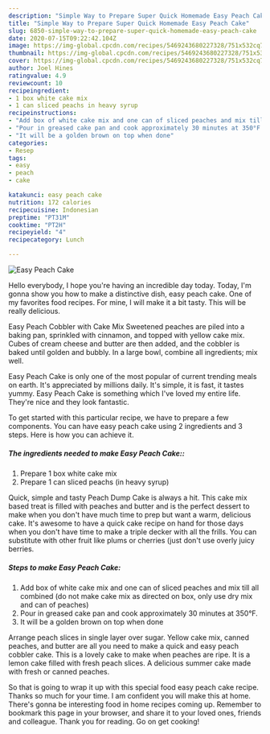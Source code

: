 ```yaml
---
description: "Simple Way to Prepare Super Quick Homemade Easy Peach Cake"
title: "Simple Way to Prepare Super Quick Homemade Easy Peach Cake"
slug: 6850-simple-way-to-prepare-super-quick-homemade-easy-peach-cake
date: 2020-07-15T09:22:42.104Z
image: https://img-global.cpcdn.com/recipes/5469243680227328/751x532cq70/easy-peach-cake-recipe-main-photo.jpg
thumbnail: https://img-global.cpcdn.com/recipes/5469243680227328/751x532cq70/easy-peach-cake-recipe-main-photo.jpg
cover: https://img-global.cpcdn.com/recipes/5469243680227328/751x532cq70/easy-peach-cake-recipe-main-photo.jpg
author: Joel Hines
ratingvalue: 4.9
reviewcount: 10
recipeingredient:
- 1 box white cake mix
- 1 can sliced peachs in heavy syrup
recipeinstructions:
- "Add box of white cake mix and one can of sliced peaches and mix till all combined (do not make cake mix as directed on box, only use dry mix and can of peaches)"
- "Pour in greased cake pan and cook approximately 30 minutes at 350°F."
- "It will be a golden brown on top when done"
categories:
- Resep
tags:
- easy
- peach
- cake

katakunci: easy peach cake
nutrition: 172 calories
recipecuisine: Indonesian
preptime: "PT31M"
cooktime: "PT2H"
recipeyield: "4"
recipecategory: Lunch

---
```



![Easy Peach Cake](https://img-global.cpcdn.com/recipes/5469243680227328/751x532cq70/easy-peach-cake-recipe-main-photo.jpg)

Hello everybody, I hope you're having an incredible day today. Today, I'm gonna show you how to make a distinctive dish, easy peach cake. One of my favorites food recipes. For mine, I will make it a bit tasty. This will be really delicious.

Easy Peach Cobbler with Cake Mix Sweetened peaches are piled into a baking pan, sprinkled with cinnamon, and topped with yellow cake mix. Cubes of cream cheese and butter are then added, and the cobbler is baked until golden and bubbly. In a large bowl, combine all ingredients; mix well.

Easy Peach Cake is only one of the most popular of current trending meals on earth. It's appreciated by millions daily. It's simple, it is fast, it tastes yummy. Easy Peach Cake is something which I've loved my entire life. They're nice and they look fantastic.


To get started with this particular recipe, we have to prepare a few components. You can have easy peach cake using 2 ingredients and 3 steps. Here is how you can achieve it.

##### The ingredients needed to make Easy Peach Cake::

1. Prepare 1 box white cake mix
1. Prepare 1 can sliced peachs (in heavy syrup)


Quick, simple and tasty Peach Dump Cake is always a hit. This cake mix based treat is filled with peaches and butter and is the perfect dessert to make when you don&#39;t have much time to prep but want a warm, delicious cake. It&#39;s awesome to have a quick cake recipe on hand for those days when you don&#39;t have time to make a triple decker with all the frills. You can substitute with other fruit like plums or cherries (just don&#39;t use overly juicy berries. 

##### Steps to make Easy Peach Cake:

1. Add box of white cake mix and one can of sliced peaches and mix till all combined (do not make cake mix as directed on box, only use dry mix and can of peaches)
1. Pour in greased cake pan and cook approximately 30 minutes at 350°F.
1. It will be a golden brown on top when done


Arrange peach slices in single layer over sugar. Yellow cake mix, canned peaches, and butter are all you need to make a quick and easy peach cobbler cake. This is a lovely cake to make when peaches are ripe. It is a lemon cake filled with fresh peach slices. A delicious summer cake made with fresh or canned peaches. 

So that is going to wrap it up with this special food easy peach cake recipe. Thanks so much for your time. I am confident you will make this at home. There's gonna be interesting food in home recipes coming up. Remember to bookmark this page in your browser, and share it to your loved ones, friends and colleague. Thank you for reading. Go on get cooking!
